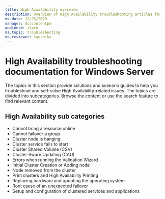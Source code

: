 ```yaml
---
title: High Availability overview
description: Overview of High Availability troubleshooting articles for Windows Server.
ms.date: 12/26/2023
manager: dcscontentpm
audience: itpro
ms.topic: troubleshooting
ms.reviewer: kaushika
---
```

# High Availability troubleshooting documentation for Windows Server

The topics in this section provide solutions and scenario guides to help you troubleshoot and self-solve High Availability-related issues. The topics are divided into subcategories. Browse the content or use the search feature to find relevant content.

## High Availability sub categories

- Cannot bring a resource online
- Cannot failover a group
- Cluster node is hanging
- Cluster service fails to start
- Cluster Shared Volume (CSV)
- Cluster-Aware Updating (CAU)
- Errors when running the Validation Wizard
- Initial Cluster Creation or Adding node
- Node removed from the cluster
- Print clusters and High Availability Printing
- Replacing hardware and updating the operating system
- Root cause of an unexpected failover
- Setup and configuration of clustered services and applications
